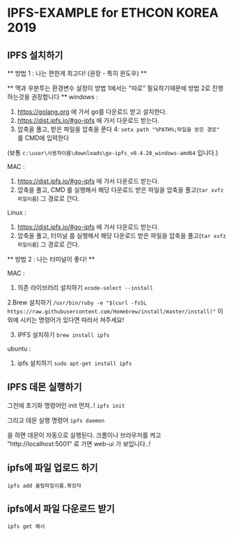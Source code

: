 # IPFS-EXAMPLE for ETHCON KOREA 2019

## IPFS 설치하기

** 방법 1 : 나는 편한게 최고다! (권장 - 특히 윈도우) **

** 맥과 우분투는 환경변수 설정이 방법 1에서는 "따로" 필요하기때문에 방법 2로 진행하는것을 권장합니다 **
windows : 
1. https://golang.org 에 가서 go를 다운로드 받고 설치한다.
2. https://dist.ipfs.io/#go-ipfs 에 가서 다운로드 받는다.
3. 압축을 풀고, 받은 파일을 압축을 푼다 
4: `setx path "%PATH%;파일을 받은 경로"` 를 CMD에 입력한다

(보통 `c:\user\사용자이름\downloads\go-ipfs_v0.4.20_windows-amd64` 입니다.)



MAC : 
1. https://dist.ipfs.io/#go-ipfs 에 가서 다운로드 받는다.
2. 압축을 풀고, CMD 를 실행해서 해당 다운로드 받은 파일을 압축을 풀고(`tar xvfz 파일이름`) 그 경로로 간다.

Linux : 
1. https://dist.ipfs.io/#go-ipfs 에 가서 다운로드 받는다.
2. 압축을 풀고, 터미널 를 실행해서 해당 다운로드 받은 파일을 압축을 풀고(`tar xvfz 파일이름`) 그 경로로 간다.

** 방법 2 : 나는 터미널이 좋다! **

MAC : 
1. 의존 라이브러리 설치하기
`xcode-select --install`

2.Brew 설치하기
`/usr/bin/ruby -e "$(curl -fsSL https://raw.githubusercontent.com/Homebrew/install/master/install)"`
이외에 시키는 명령어가 있다면 따라서 쳐주세요!

3. IPFS 설치하기
`brew install ipfs`

ubuntu : 
1. ipfs 설치하기
`sudo apt-get install ipfs`


## IPFS 데몬 실행하기 

그전에 초기화 명령어인 init 먼저..!
`ipfs init`

그리고 데몬 실행 명령어
`ipfs daemon`

을 하면 데몬이 자동으로 실행된다.
크롬이나 브라우저를 켜고 
"http://localhost:5001" 로 가면 web-ui 가 보입니다..!

## ipfs에 파일 업로드 하기
`ipfs add 올릴파일이름.확장자`

## ipfs에서 파일 다운로드 받기
`ipfs get 해시`
